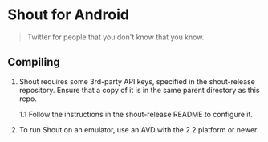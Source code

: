 Shout for Android
=================

> Twitter for people that you don't know that you know.

Compiling
---------

1. Shout requires some 3rd-party API keys, specified in the
   shout-release repository.  Ensure that a copy of it is in the same
   parent directory as this repo.

   1.1 Follow the instructions in the shout-release README to
       configure it.

2. To run Shout on an emulator, use an AVD with the 2.2 platform or
   newer.
